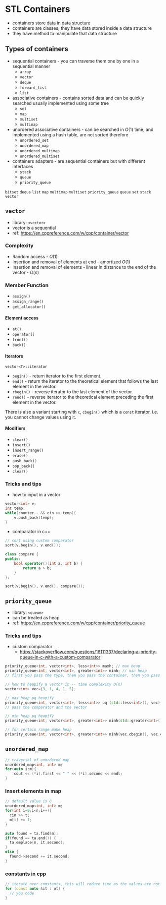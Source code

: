 # STL Containers

- containers store data in data structure
- containers are classes, they have data stored inside a data structure
- they have method to manipulate that data structure

## Types of containers

- sequential containers - you can traverse them one by one in a sequential manner
    - `array`
    - `vector`
    - `deque`
    - `forward_list`
    - `list`
- associative containers - contains sorted data and can be quickly searched
  usually implemented using some tree
    - `set`
    - `map`
    - `multiset`
    - `multimap`
- unordered associative containers - can be searched in $O(1)$ time,
  and implemented using a hash table, are not sorted therefore
    - `unordered_set`
    - `unordered_map`
    - `unordered_multimap`
    - `unordered_multiset`
- containers adapters - are sequential containers but with different interfaces
    - `stack`
    - `queue`
    - `priority_queue`


`bitset`
`deque`
`list`
`map`
`multimap`
`multiset`
`priority_queue`
`queue`
`set`
`stack`
`vector`

## `vector`

- library: `<vector>`
- vector is a sequential
- ref: <https://en.cppreference.com/w/cpp/container/vector>

### Complexity

- Random access - $O(1)$
- Insertion and removal of elements at end - amortized $O(1)$
- Insertion and removal of elements - linear in distance to the end of the vector - $O(n)$

### Member Function

- `assign()`
- `assign_range()`
- `get_allocator()`

#### Element access

- `at()`
- `operator[]`
- `front()`
- `back()`

#### Iterators

`vector<T>::iterator`

- `begin()` - return iterator to the first element.
- `end()` - return the iterator to the theoretical element that follows the last element in the vector.
- `rbegin()` - reverse iterator to the last element of the vector.
- `rend()` - reverse iterator to the theoretical element preceding the first element in the vector.

There is also a variant starting with `c`, `cbegin()` which is a `const` iterator, i.e. you cannot change values using it.

#### Modifiers

- `clear()`
- `insert()`
- `insert_range()`
- `erase()`
- `push_back()`
- `pop_back()`
- `clear()`

### Tricks and tips

- how to input in a vector

```cpp
vector<int> v;
int temp;
while(counter-- && cin >> temp){
    v.push_back(temp);
}
```

- comparator in c++

```cpp
// sort using custom comparator
sort(v.begin(), v.end());

class compare {
public:
    bool operator()(int a, int b) {
        return a > b;
    }
};

sort(v,begin(), v.end(), compare());
```

## `priority_queue`

- library: `<queue>`
- can be treated as heap
- ref: <https://en.cppreference.com/w/cpp/container/priority_queue>

### Tricks and tips
- custom comparator
    - <https://stackoverflow.com/questions/16111337/declaring-a-priority-queue-in-c-with-a-custom-comparator>

```cpp
priority_queue<int, vector<int>, less<int>> maxh; // max heap
priority_queue<int, vector<int>, greater<int>> minh; // min heap
// first you pass the type, then you pass the container, then you pass the comparator
```

```cpp
// how to heapify a vector in -- time complexity O(n)
vector<int> vec={3, 1, 4, 1, 5};

// max heap pq heapify
priority_queue<int, vector<int>, less<int>> pq (std::less<int>(), vec); 
// pass the comparator and the vector

// min heap pq heapify
priority_queue<int, vector<int>, greater<int>> minh(std::greater<int>(), vec);

// for certain range make heap
priority_queue<int, vector<int>, greater<int>> minh(vec.cbegin(), vec.cend());
```

## `unordered_map`

```cpp
// traversal of unordered map
unordered_map<int, int> m;
for(auto i:m){
    cout << (*i).first << " " << (*i).second << endl;
}
```

### Insert elements in map

```cpp
// default value is 0
unordered_map<int, int> m;
for(int i=0;i<n;i++){
  cin >> t;
  m[t] += 1;
}

auto found = ta.find(m);
if(found == ta.end()) {
  ta.emplace(m, it.second);
}
else {
  found->second += it.second;
}
```

### constants in cpp

```cpp
// iterate over constants, this will reduce time as the values are not copied
for (const auto &it : ot) {
  // you code
}
```
